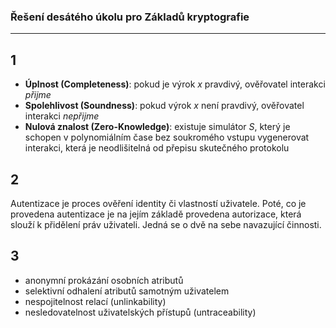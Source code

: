 ### Řešení desátého úkolu pro Základů kryptografie
-------------
## 1
- **Úplnost (Completeness)**: pokud je výrok *x* pravdivý, ověřovatel interakci *přijme*
- **Spolehlivost (Soundness)**: pokud výrok *x* není pravdivý, ověřovatel interakci *nepřijme*
- **Nulová znalost (Zero-Knowledge)**: existuje simulátor *S*, který je schopen v polynomiálním čase bez soukromého vstupu vygenerovat interakci, která je neodlišitelná od přepisu skutečného protokolu

## 2
Autentizace je proces ověření identity či vlastností uživatele. Poté, co je provedena autentizace je na jejím základě provedena autorizace, která slouží k přidělení práv uživateli. Jedná se o dvě na sebe navazující činnosti.

## 3
- anonymní prokázání osobních atributů
- selektivní odhalení atributů samotným uživatelem
- nespojitelnost relací (unlinkability)
- nesledovatelnost uživatelských přístupů (untraceability)

